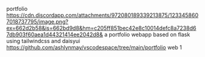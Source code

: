 portfolio
https://cdn.discordapp.com/attachments/972080189339213875/1233458607018737795/image.png?ex=662d2b58&is=662bd9d8&hm=c205ff851bec42e8c10014defc8a7238d67db903f60aea1d44321414ee2042d8&
a portfolio webapp based on flask using tailwindcss and daisyui
https://github.com/ashlynmay/vscodespace/tree/main/portfolio
web
1